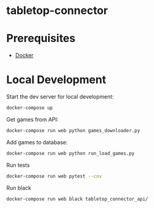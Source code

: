 # tabletop-connector

# Prerequisites

- [Docker](https://docs.docker.com/docker-for-mac/install/)  

# Local Development

Start the dev server for local development:
```bash
docker-compose up
```
Get games from API:
```bash
docker-compose run web python games_downloader.py
```
Add games to database:
```bash
docker-compose run web python run_load_games.py
```
Run tests
```bash
docker-compose run web pytest --cov
```
Run black
```bash
docker-compose run web black tabletop_connector_api/
```

